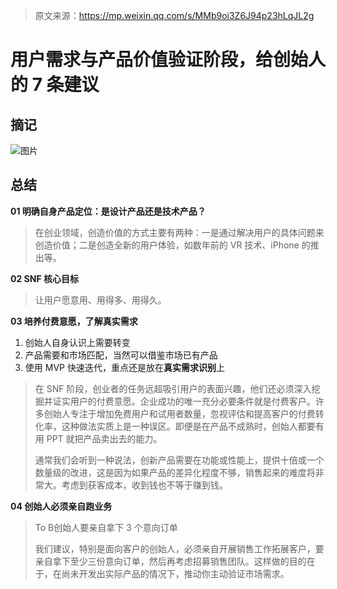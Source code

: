 > 原文来源：https://mp.weixin.qq.com/s/MMb9oi3Z6J94p23hLqJL2g

# 用户需求与产品价值验证阶段，给创始人的 7 条建议

## 摘记

![图片](https://mmbiz.qpic.cn/mmbiz_jpg/ZWP8krvKWzM3qQ0xQL3x7cR3pYcrwtzj9LmMqUz7Df4ZhtKhE70LQRkzZibeu0kQJdJth8BYo9SuaB28SWlicy6w/640?wx_fmt=jpeg&from=appmsg&tp=webp&wxfrom=5&wx_lazy=1&wx_co=1)

## 总结

**01 明确自身产品定位：是设计产品还是技术产品？**

> 在创业领域，创造价值的方式主要有两种：一是通过解决用户的具体问题来创造价值；二是创造全新的用户体验，如数年前的 VR 技术、iPhone 的推出等。



**02 SNF 核心目标**

> 让用户愿意用、用得多、用得久。



**03 培养付费意愿，了解真实需求** 

1. 创始人自身认识上需要转变
2. 产品需要和市场匹配，当然可以借鉴市场已有产品
3. 使用 MVP 快速迭代，重点还是放在**真实需求识别**上

> 在 SNF 阶段，创业者的任务远超吸引用户的表面兴趣，他们还必须深入挖掘并证实用户的付费意愿。企业成功的唯一充分必要条件就是付费客户。许多创始人专注于增加免费用户和试用者数量，忽视评估和提高客户的付费转化率，这种做法实质上是一种误区。即便是在产品不成熟时，创始人都要有用 PPT 就把产品卖出去的能力。
>
> 通常我们会听到一种说法，创新产品需要在功能或性能上，提供十倍或一个数量级的改进，这是因为如果产品的差异化程度不够，销售起来的难度将非常大。考虑到获客成本，收到钱也不等于赚到钱。



**04 创始人必须亲自跑业务**

> To B创始人要亲自拿下 3 个意向订单
>
> 我们建议，特别是面向客户的创始人，必须亲自开展销售工作拓展客户，要亲自拿下至少三份意向订单，然后再考虑招募销售团队。这样做的目的在于，在尚未开发出实际产品的情况下，推动你主动验证市场需求。

